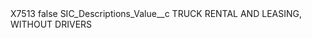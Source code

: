<?xml version="1.0" encoding="UTF-8"?>
<CustomMetadata xmlns="http://soap.sforce.com/2006/04/metadata" xmlns:xsi="http://www.w3.org/2001/XMLSchema-instance" xmlns:xsd="http://www.w3.org/2001/XMLSchema">
    <label>X7513</label>
    <protected>false</protected>
    <values>
        <field>SIC_Descriptions_Value__c</field>
        <value xsi:type="xsd:string">TRUCK RENTAL AND LEASING, WITHOUT DRIVERS</value>
    </values>
</CustomMetadata>
